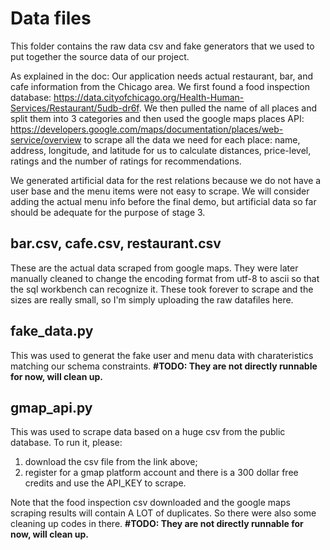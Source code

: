 # Data files

This folder contains the raw data csv and fake generators that we used to put together the source data of our project.

As explained in the doc:
Our application needs actual restaurant, bar, and cafe information from the Chicago area. We first found a food inspection database:
https://data.cityofchicago.org/Health-Human-Services/Restaurant/5udb-dr6f. We then pulled the name of all places and split them into 3 categories and then used the google maps places API:
https://developers.google.com/maps/documentation/places/web-service/overview to scrape all the data we need for each place: name, address, longitude, and latitude for us to calculate distances, price-level, ratings and the number of ratings for recommendations.

We generated artificial data for the rest relations because we do not have a user base and the menu items were not easy to scrape. We will consider adding the actual menu info before the final demo, but artificial data so far should be adequate for the purpose of stage 3.

## bar.csv, cafe.csv, restaurant.csv
These are the actual data scraped from google maps. They were later manually cleaned to change the encoding format from utf-8 to ascii so that the sql workbench can recognize it. These took forever to scrape and the sizes are really small, so I'm simply uploading the raw datafiles here.

## fake_data.py
This was used to generat the fake user and menu data with charateristics matching our schema constraints.
  **#TODO: They are not directly runnable for now, will clean up.**

## gmap_api.py
This was used to scrape data based on a huge csv from the public database. To run it, please: 

1. download the csv file from the link above;
2. register for a gmap platform account and there is a 300 dollar free credits and use the API_KEY to scrape.

Note that the food inspection csv downloaded and the google maps scraping results will contain A LOT of duplicates. So there were also some cleaning up codes in there.
  **#TODO: They are not directly runnable for now, will clean up.**










